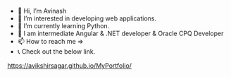 - 👋 Hi, I’m Avinash
- 👀 I’m interested in developing web applications.
- 🌱 I’m currently learning Python.
- 💞️ I am intermediate Angular & .NET developer & Oracle CPQ Developer
- 📫 How to reach me =>
- 📞 Check out the below link.

https://avikshirsagar.github.io/MyPortfolio/


<!---
AviKshirsagar/AviKshirsagar is a ✨ special ✨ repository because its `README.md` (this file) appears on your GitHub profile.
You can click the Preview link to take a look at your changes.
--->
